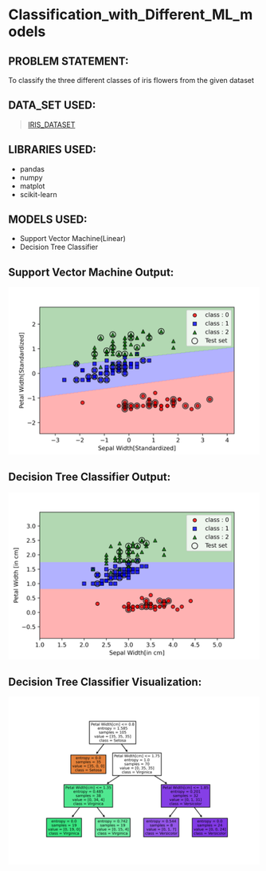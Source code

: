 # Classification_with_Different_ML_models
## PROBLEM STATEMENT:
To classify the three different classes of iris flowers from the given dataset

## DATA_SET USED:
>[IRIS_DATASET](https://archive.ics.uci.edu/ml/machine-learning-databases/iris/)

## LIBRARIES USED:
- pandas
- numpy
- matplot
- scikit-learn

## MODELS USED:
- Support Vector Machine(Linear)
- Decision Tree Classifier



## Support Vector Machine Output:
![](Code/imgs/svmstd.png)

## Decision Tree Classifier Output:
![](Code/imgs/dtcm.png)

## Decision Tree Classifier Visualization:
![](Code/imgs/dttree.png)
